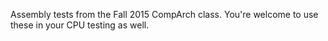 Assembly tests from the Fall 2015 CompArch class. You're welcome to use these in your CPU testing as well.
